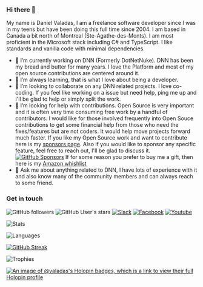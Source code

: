 ### Hi there 👋
My name is Daniel Valadas, I am a freelance software developer since I was in my teens but have been doing this full time since 2004. I am based in Canada a bit north of Montreal (Ste-Agathe-des-Monts). I am most proficient in the Microsoft stack including C# and TypeScript. I like standards and vanilla code with minimal dependencies.

- 🔭 I’m currently working on DNN (Formerly DotNetNuke). DNN has been my bread and butter for many years. I love the Platform and most of my open source contributions are centered around it.
- 🌱 I’m always learning, that is what I love about being a developer.
- 👯 I’m looking to collaborate on any DNN related projects. I love co-coding. If you feel like working on a issue but need help, ping me up and I'll be glad to help or simply split the work.
- 🤔 I’m looking for help with contributions. Open Source is very important and it is often very time consuming free work by a handful of contributors. I would like for those involved frequently into Open Souce contributions to get some financial help from those who need the fixes/features but are not coders. It would help move projects forward much faster. If you like my Open Source work and want to contribute here is my [sponsors page](https://github.com/sponsors/valadas). Also if you would like to sponsor any specific feature, feel free to reach out, I'll be glad to discuss it. [![GitHub Sponsors](https://img.shields.io/badge/sponsor-30363D?style=for-the-badge&logo=GitHub-Sponsors&logoColor=#white)](https://github.com/sponsors/valadas) If for some reason you prefer to buy me a gift, then here is my [Amazon whishlist](https://www.amazon.ca/hz/wishlist/ls/1T8M7RMVCHR0Z?ref_=wl_share)
- 💬 Ask me about anything related to DNN, I have lots of experience with it and also know many of the community members and can always reach to some friend.


### Get in touch
![GitHub followers](https://img.shields.io/github/followers/valadas?style=for-the-badge)
![GitHub User's stars](https://img.shields.io/github/stars/valadas?style=for-the-badge)
[![Slack](https://img.shields.io/badge/Slack-4A154B?style=for-the-badge&logo=slack&logoColor=white)](https://dvaladas.slack.com/team/U93TSAQN5)
[![Facebook](https://img.shields.io/badge/Facebook-1877F2?style=for-the-badge&logo=facebook&logoColor=white)](https://www.facebook.com/danielvaladas)
[![Youtube](https://img.shields.io/badge/YouTube-FF0000?style=for-the-badge&logo=youtube&logoColor=white)](https://www.youtube.com/channel/UCeHXVu8ShU5zrN2pOriJjfg)

![Stats](https://github-readme-stats.vercel.app/api?username=valadas&count_private=true&theme=dark&show_icons=true&include_all_commits=true)

![Languages](https://github-readme-stats.vercel.app/api/top-langs/?username=valadas&theme=dark)

[![GitHub Streak](https://github-readme-streak-stats.herokuapp.com?user=valadas&theme=dark)](https://git.io/streak-stats)

![Trophies](https://github-profile-trophy.vercel.app/?username=valadas&margin-w=8&column=4&theme=darkhub&no-frame=true)

[![An image of @valadas's Holopin badges, which is a link to view their full Holopin profile](https://holopin.me/valadas)](https://holopin.io/@valadas)
